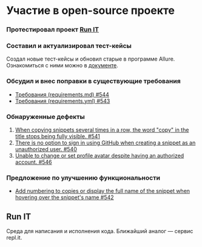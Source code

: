 # Участие в open-source проекте

### Протестировал проект [Run IT](https://runit.hexlet.ru)

### Составил и актуализировал тест-кейсы
Создал новые тест-кейсы и обновил старые в программе Allure. Ознакомиться с ними можно в [документе](https://github.com/ViktorSmiryagin/Test_Runit/blob/main/Test_cases.pdf).

### Обсудил и внес поправки в существующие требования
- [Требования (requirements.md) #544](https://github.com/hexlet-rus/runit/pull/544)
- [Требования (requirements.yml) #543](https://github.com/hexlet-rus/runit/pull/543)

### Обнаруженные дефекты
1. [When copying snippets several times in a row, the word "copy" in the title stops being fully visible. #541](https://github.com/hexlet-rus/runit/issues/541)
2. [There is no option to sign in using GitHub when creating a snippet as an unauthorized user. #540](https://github.com/hexlet-rus/runit/issues/540)
3. [Unable to change or set profile avatar despite having an authorized account. #546](https://github.com/hexlet-rus/runit/issues/546)

### Предложение по улучшению функциональности
- [Add numbering to copies or display the full name of the snippet when hovering over the snippet's name #542](https://github.com/hexlet-rus/runit/issues/542)

## Run IT
Среда для написания и исполнения кода. Ближайший аналог — сервис repl.it.
